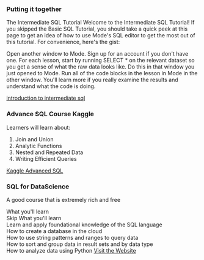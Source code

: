 ### Putting it together
The Intermediate SQL Tutorial
Welcome to the Intermediate SQL Tutorial! If you skipped the Basic SQL Tutorial, you should take a quick peek at this page to get an idea of how to use Mode's SQL editor to get the most out of this tutorial. For convenience, here's the gist:

Open another window to Mode. Sign up for an account if you don't have one.
For each lesson, start by running SELECT * on the relevant dataset so you get a sense of what the raw data looks like. Do this in that window you just opened to Mode.
Run all of the code blocks in the lesson in Mode in the other window. You'll learn more if you really examine the results and understand what the code is doing.

[introduction to intermediate sql](https://mode.com/sql-tutorial/intro-to-intermediate-sql/)

### Advance SQL Course Kaggle
Learners will learn about:
1. Join and Union
2. Analytic Functions
3. Nested and Repeated Data
4. Writing Efficient Queries

[Kaggle Advanced SQL](https://www.kaggle.com/learn/advanced-sql)

### SQL for DataScience
A good course that is extremely rich and free

What you'll learn <br>
Skip What you'll learn<br>
Learn and apply foundational knowledge of the SQL language<br>
How to create a database in the cloud<br>
How to use string patterns and ranges to query data<br>
How to sort and group data in result sets and by data type<br>
How to analyze data using Python
[Visit the Website](https://www.edx.org/course/sql-for-data-science?index=product&queryID=42e15053a99ff47b84694f319f1bb15b&position=6)
